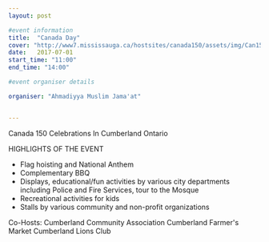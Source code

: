 ```yaml
---
layout: post

#event information
title:  "Canada Day"
cover: "http://www7.mississauga.ca/hostsites/canada150/assets/img/Can150intro.jpg"
date:   2017-07-01
start_time: "11:00"
end_time: "14:00"

#event organiser details

organiser: "Ahmadiyya Muslim Jama'at"


---
```

Canada 150 Celebrations In Cumberland Ontario

HIGHLIGHTS OF THE EVENT
- Flag hoisting and National Anthem
- Complementary BBQ
- Displays, educational/fun activities by various city departments including Police and Fire Services, tour to the Mosque
- Recreational activities for kids
- Stalls by various community and non-profit organizations

Co-Hosts:
Cumberland Community Association
Cumberland Farmer's Market
Cumberland Lions Club
